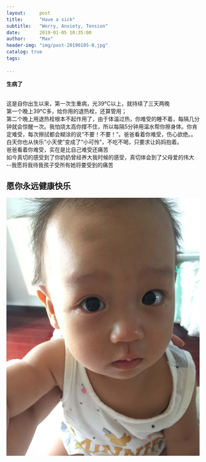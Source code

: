 ```yaml
---
layout:     post
title:      "Have a sick"
subtitle:   "Worry, Anxiety, Tension"
date:       2019-01-05 10:35:00
author:     "Max"
header-img: "img/post-20190105-0.jpg"
catalog: true
tags:

---
```


> 
<b>生病了</b>





<br>这是自你出生以来，第一次生重病，光39°C以上，就持续了三天两晚
<br>第一个晚上39°C多，给你用的退热栓，还算管用；
<br>第二个晚上用退热栓根本不起作用了，由于体温过热，你难受的睡不着，每隔几分钟就会惊醒一次。我怕烧太高你撑不住，所以每隔5分钟用温水帮你擦身体。你肯定难受，每次擦拭都会糊涂的说“不要！不要！”。爸爸看着你难受，伤心欲绝。。
<br>白天你也从快乐“小天使”变成了“小可怜”，不吃不喝，只要求让妈妈抱着。
<br>爸爸看着你难受，实在是比自己难受还痛苦
<br>如今真切的感受到了你奶奶曾经养大我时候的感受，真切体会到了父母爱的伟大
<br>--我愿将我待我孩子受所有她将要受到的痛苦



## 愿你永远健康快乐

![img](/img/post-20190105-1.jpg)




